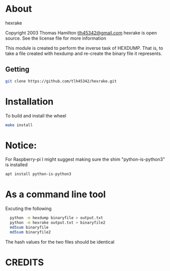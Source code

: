 # About

hexrake

Copyright 2003 Thomas Hamilton tlh45342@gmail.com
hexrake is open source.  See the license file for more information

This module is created to perform the inverse task of HEXDUMP.
That is, to take a file created with hexdump and re-create the binary file it represents.

## Getting

```bash
git clone https://github.com/tlh45342/hexrake.git
```

# Installation

To build and install the wheel

```bash
make install
```

# Notice:

For Raspberry-pi I might suggest making sure the shim "python-is-python3" is installed

```bash
apt install python-is-python3
```

# As a command line tool

  Excuting the following

```bash
  python -m hexdump binaryfile > output.txt
  python -m hexrake output.txt > binaryfile2
  md5sum binaryfile
  md5sum binaryfile2
```
 
  The hash values for the two files should be identical
  
# CREDITS
